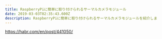 ```yaml
---
title: RaspberryPiに簡単に取り付けられるサーマルカメラモジュール
date: 2019-03-03T02:35:43.600Z
description: RaspberryPiに簡単に取り付けられるサーマルカメラモジュールを紹介します
---
```

https://habr.com/en/post/441050/
